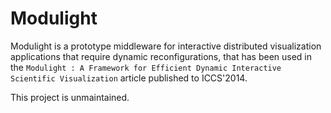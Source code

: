 # Modulight
Modulight is a prototype middleware for interactive distributed visualization
applications that require dynamic reconfigurations, that has been used in the
``Modulight : A Framework for Efficient Dynamic Interactive Scientific Visualization``
article published to ICCS'2014.

This project is unmaintained.